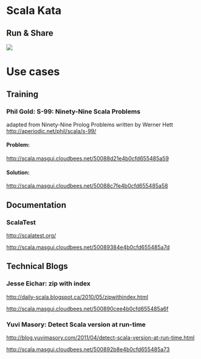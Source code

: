 # Scala Kata
## __Run__ & __Share__
<a href="http://scala.masgui.cloudbees.net/50088c7fe4b0cfd655485a58">
	<img src="https://lh4.googleusercontent.com/-VmkEiQdDnAI/UAiXwiRbm0I/AAAAAAAABP8/wv-bbcaWPMs/s1016/cap-tiff.png" />
</a>

# Use cases
## Training
### Phil Gold: S-99: Ninety-Nine Scala Problems
adapted from Ninety-Nine Prolog Problems written by Werner Hett
<http://aperiodic.net/phil/scala/s-99/>

#### Problem:
<http://scala.masgui.cloudbees.net/50088d21e4b0cfd655485a59>

#### Solution:
<http://scala.masgui.cloudbees.net/50088c7fe4b0cfd655485a58>

## Documentation
### ScalaTest
<http://scalatest.org/>

<http://scala.masgui.cloudbees.net/50089384e4b0cfd655485a7d>

## Technical Blogs
### Jesse Eichar: zip with index
<http://daily-scala.blogspot.ca/2010/05/zipwithindex.html>

<http://scala.masgui.cloudbees.net/500890cee4b0cfd655485a6f>

### Yuvi Masory: Detect Scala version at run-time
<http://blog.yuvimasory.com/2011/04/detect-scala-version-at-run-time.html>

<http://scala.masgui.cloudbees.net/500892b8e4b0cfd655485a73>